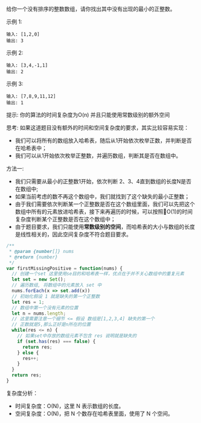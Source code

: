 给你一个没有排序的整数数组，请你找出其中没有出现的最小的正整数。

示例 1:
```
输入: [1,2,0]
输出: 3
```

示例 2:
```
输入: [3,4,-1,1]
输出: 2
```

示例 3:
```
输入: [7,8,9,11,12]
输出: 1
```

提示:
你的算法的时间复杂度为O(n) 并且只能使用常数级别的额外空间

思考:
如果这道题目没有额外的时间和空间复杂度的要求，其实比较容易实现：
  * 我们可以将所有的数组放入哈希表，随后从1开始依次枚举正数，并判断是否在哈希表中；
  * 我们可以从1开始依次枚举正整数，并遍历数组，判断其是否在数组中。

方法一:
  * 我们只需要从最小的正整数1开始，依次判断 2、3、4直到数组的长度N是否在数组中;
  * 如果当前考虑的数不再这个数组中，我们就找到了这个缺失的最小正整数；
  * 由于我们需要依次判断某一个正整数是否在这个数组里面，我们可以先把这个数组中所有的元素放进哈希表，接下来再遍历的时候，可以按照O(1)的时间复杂度判断某个正整数是否在这个数组中；
  * 由于题目要求，我们只能使用**常数级别的空间**，而哈希表的大小与数组的长度是线性相关的，因此空间复杂度不符合题目要求。

```js
/**
 * @param {number[]} nums
 * @return {number}
 */
var firstMissingPositive = function(nums) {
  // 创建一个set 这里使用se目的和哈希表一样，优点在于并不关心数组中的重复元素
  let set = new Set();
  // 遍历数组, 将数组中的元素放入 set 中
  nums.forEach(x => set.add(x)) 
  // 初始化假设 1 就是缺失的第一个正整数
  let res = 1; 
  // 数组中第一个没有元素的位置
  let n = nums.length;
  // 这里需要注意一个细节 <= 假设 数组是[1,2,3,4] 缺失的第一个
  // 正数就是5,那么正好是n所在的位置
  while(res <= n) {
    // 如果set中存放的数组元素不包含 res 说明就是缺失的
    if (set.has(res) === false) {
      return res;
    } else {
      res++;
    }
  }
  return res;
}
```
复杂度分析：
* 时间复杂度：O(N)，这里 N 表示数组的长度。
* 空间复杂度：O(N)，把 N 个数存在哈希表里面，使用了 N 个空间。




